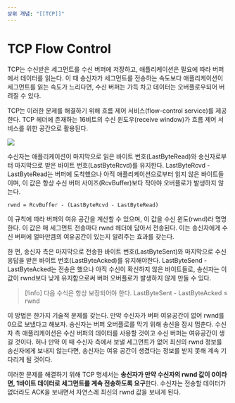 ```yaml
---
상위 개념: "[[TCP]]"
---
```

# TCP Flow Control
TCP는 수신받은 세그먼트를 수신 버퍼에 저장하고, 애플리케이션은 필요에 따라 버퍼에서 데이터를 읽는다. 이 때 송신자가 세그먼트를 전송하는 속도보다 애플리케이션이 세그먼트를 읽는 속도가 느리다면, 수신 버퍼는 가득 차고 데이터는 오버플로우되어 버려질 수 있다. 

TCP는 이러한 문제를 해결하기 위해 흐름 제어 서비스(flow-control service)를 제공한다. TCP 헤더에 존재하는 16비트의 수신 윈도우(receive window)가 흐름 제어 서비스를 위한 공간으로 활용된다.

![](https://i.imgur.com/i4N9sRR.png)

수신자는 애플리케이션이 마지막으로 읽은 바이트 번호(LastByteRead)와 송신자로부터 마지막으로 받은 바이트 번호(LastByteRcvd)를 유지한다. LastByteRcvd - LastByteRead는 버퍼에 도착했으나 아직 애플리케이션으로부터 읽지 않은 바이트들이며, 이 값은 항상 수신 버퍼 사이즈(RcvBuffer)보다 작아야 오버플로가 발생하지 않는다.
```
rwnd = RcvBuffer - (LastByteRcvd - LastByteRead)
```

이 규칙에 따라 버퍼의 여유 공간을 계산할 수 있으며, 이 값을 수신 윈도(rwnd)라 명명한다. 이 값은 매 세그먼트 전송마다 rwnd 헤더에 담아서 전송된다. 이는 송신자에게 수신 버퍼에 얼마만큼의 여유공간이 있는지 알려주는 효과를 갖는다.

한 편, 송신자 측은 마지막으로 전송한 바이트 번호(LastByteSent)와 마지막으로 수신 응답을 받은 바이트 번호(LastByteAcked)를 유지해야한다. LastByteSend - LastByteAcked는 전송은 했으나 아직 수신이 확신하지 않은 바이트들로, 송신자는 이 값이 rwnd보다 낮게 유지함으로써 버퍼 오버플로가 발생하지 않게 만들 수 있다.

> [!info] 다음 수식은 항상 보장되어야 한다.
> LastByteSent - LastByteAcked $\leq$ rwnd

이 방법은 한가지 기술적 문제를 갖는다. 만약 수신자가 버퍼 여유공간이 없어 rwnd를 0으로 보냈다고 해보자. 송신자는 버퍼 오버플로를 막기 위해 송신을 잠시 멈춘다. 수신자 측 애플리케이션은 수신 버퍼의 데이터를 사용할 것이고 수신 버퍼는 여유공간이 생길 것이다. 허나 만약 이 때 수신자 측에서 보낼 세그먼트가 없어 최신의 rwnd 정보를 송신자에게 보내지 않는다면, 송신자는 여유 공간이 생겼다는 정보를 받지 못해 계속 기다리게 될 것이다.

이러한 문제를 해결하기 위해 TCP 명세서는 **송신자가 만약 수신자의 rwnd 값이 0이라면, 1바이트 데이터로 세그먼트를 계속 전송하도록 요구**한다. 수신자는 전송할 데이터가 없더라도 ACK을 보내면서 자연스레 최신의 rwnd 값을 보내게 된다.